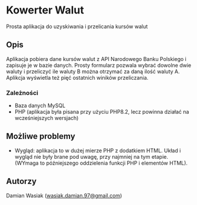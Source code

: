 # Kowerter Walut

Prosta aplikacja do uzyskiwania i przelicania kursów walut

## Opis

Aplikacja pobiera dane kursów walut z API Narodowego Banku Polskiego i zapisuje je w bazie danych. Prosty formularz pozwala wybrać dowolne dwie waluty i przeliczyć ile waluty B można otrzymać za daną ilość waluty A. Aplikcja wyświetla też pięć ostatnich winików przeliczania. 

### Zależności

* Baza danych MySQL
* PHP (aplikacja była pisana przy użyciu PHP8.2, lecz powinna działać na wcześniejszych wersjach)

## Możliwe problemy

* Wygląd: aplikacja to w dużej mierze PHP z dodatkiem HTML. Układ i wygląd nie były brane pod uwagę, przy najmniej na tym etapie. (WYmaga to późniejszego oddzielenia funkcji PHP i elementów HTML).

## Autorzy

Damian Wasiak (wasiak.damian.97@gmail.com)

